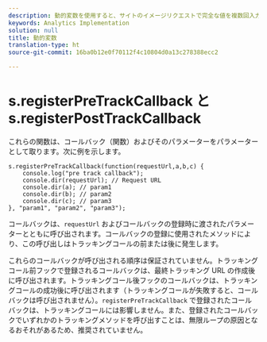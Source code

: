 ```yaml
---
description: 動的変数を使用すると、サイトのイメージリクエストで完全な値を複数回入力することなく、ある変数の値を別の変数にコピーできます。
keywords: Analytics Implementation
solution: null
title: 動的変数
translation-type: ht
source-git-commit: 16ba0b12e0f70112f4c10804d0a13c278388ecc2

---
```



# s.registerPreTrackCallback と s.registerPostTrackCallback

これらの関数は、コールバック（関数）およびそのパラメーターをパラメーターとして取ります。次に例を示します。

```
s.registerPreTrackCallback(function(requestUrl,a,b,c) { 
    console.log("pre track callback"); 
    console.dir(requestUrl); // Request URL 
    console.dir(a); // param1 
    console.dir(b); // param2 
    console.dir(c); // param3 
}, "param1", "param2", "param3");
```

コールバックは、`requestUrl` およびコールバックの登録時に渡されたパラメーターとともに呼び出されます。コールバックの登録に使用されたメソッドにより、この呼び出しはトラッキングコールの前または後に発生します。

これらのコールバックが呼び出される順序は保証されていません。トラッキングコール前フックで登録されるコールバックは、最終トラッキング URL の作成後に呼び出されます。トラッキングコール後フックのコールバックは、トラッキングコールの成功後に呼び出されます（トラッキングコールが失敗すると、コールバックは呼び出されません）。`registerPreTrackCallback` で登録されたコールバックは、トラッキングコールには影響しません。また、登録されたコールバックでいずれかのトラッキングメソッドを呼び出すことは、無限ループの原因となるおそれがあるため、推奨されていません。
